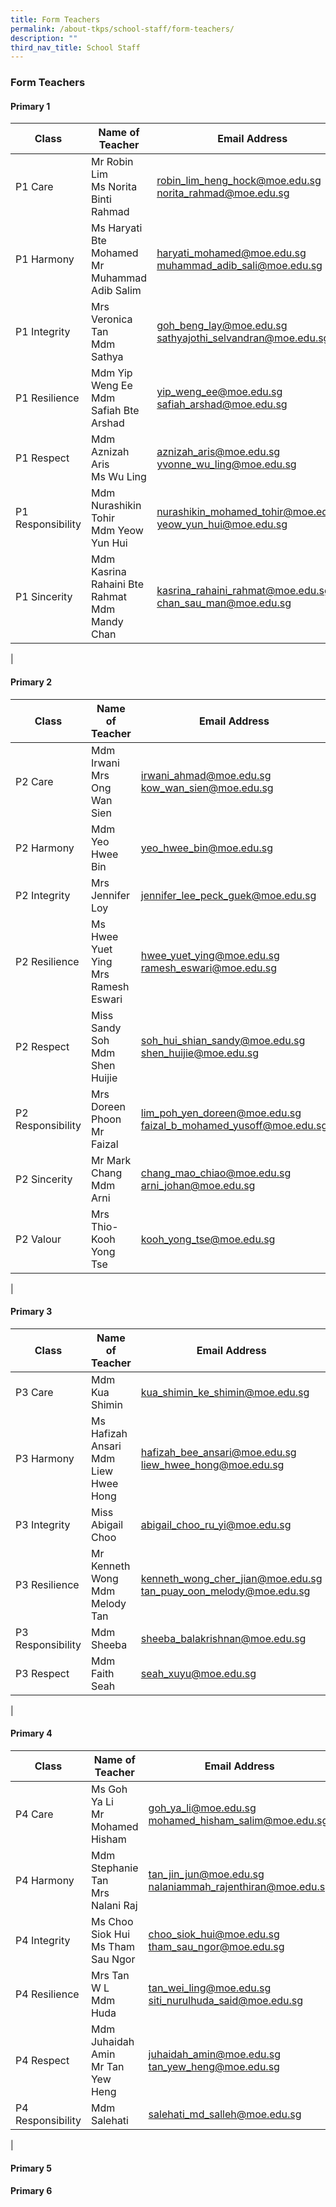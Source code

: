 ```yaml
---
title: Form Teachers
permalink: /about-tkps/school-staff/form-teachers/
description: ""
third_nav_title: School Staff
---
```

### **Form Teachers**
#### **Primary 1**

| Class | Name of Teacher | Email Address |
|---|---|---|
| P1 Care |  Mr Robin Lim<br> Ms Norita Binti Rahmad |  [robin_lim_heng_hock@moe.edu.sg](mailto:robin_lim_heng_hock@moe.edu.sg)<br>[norita_rahmad@moe.edu.sg](mailto:norita_rahmad@moe.edu.sg) |
| P1 Harmony |  Ms Haryati Bte Mohamed<br> Mr Muhammad Adib Salim |  [haryati_mohamed@moe.edu.sg](mailto:haryati_mohamed@moe.edu.sg)<br>[muhammad_adib_sali@moe.edu.sg](mailto:muhammad_adib_sali@moe.edu.sg) |
| P1 Integrity |  Mrs Veronica Tan<br> Mdm Sathya |  [goh_beng_lay@moe.edu.sg](mailto:goh_beng_lay@moe.edu.sg)<br> [sathyajothi_selvandran@moe.edu.sg](mailto:sathyajothi_selvandran@moe.edu.sg) |
| P1 Resilience |  Mdm Yip Weng Ee  <br> Mdm Safiah Bte Arshad |  [yip_weng_ee@moe.edu.sg](mailto:yip_weng_ee@moe.edu.sg)<br> [safiah_arshad@moe.edu.sg](mailto:safiah_arshad@moe.edu.sg) |
| P1 Respect |  Mdm Aznizah Aris<br> Ms Wu Ling |  [aznizah_aris@moe.edu.sg](mailto:aznizah_aris@moe.edu.sg)<br> [yvonne_wu_ling@moe.edu.sg](mailto:yvonne_wu_ling@moe.edu.sg) |
| P1 Responsibility |  Mdm Nurashikin Tohir<br> Mdm Yeow Yun Hui |  [nurashikin_mohamed_tohir@moe.edu.sg](mailto:nurashikin_mohamed_tohir@moe.edu.sg)<br> [yeow_yun_hui@moe.edu.sg](mailto:yeow_yun_hui@moe.edu.sg) |
| P1 Sincerity |  Mdm Kasrina Rahaini Bte Rahmat<br> Mdm Mandy Chan |  [kasrina_rahaini_rahmat@moe.edu.sg](mailto:kasrina_rahaini_rahmat@moe.edu.sg)<br> [chan_sau_man@moe.edu.sg](mailto:chan_sau_man@moe.edu.sg) |
|

#### **Primary 2**

| Class | Name of Teacher | Email Address |
|---|---|---|
| P2 Care |  Mdm Irwani<br>Mrs Ong Wan Sien |  [irwani_ahmad@moe.edu.sg](mailto:irwani_ahmad@moe.edu.sg)<br>[kow_wan_sien@moe.edu.sg](mailto:kow_wan_sien@moe.edu.sg) |
| P2 Harmony |  Mdm Yeo Hwee Bin |  [yeo_hwee_bin@moe.edu.sg](mailto:yeo_hwee_bin@moe.edu.sg)  |
| P2 Integrity |  Mrs Jennifer Loy  |  [jennifer_lee_peck_guek@moe.edu.sg](mailto:jennifer_lee_peck_guek@moe.edu.sg)  |
| P2 Resilience |  Ms Hwee Yuet Ying<br>Mrs Ramesh Eswari |  [hwee_yuet_ying@moe.edu.sg](mailto:hwee_yuet_ying@moe.edu.sg)<br>[ramesh_eswari@moe.edu.sg](mailto:ramesh_eswari@moe.edu.sg) |
| P2 Respect |  Miss Sandy Soh<br>Mdm Shen Huijie |  [soh_hui_shian_sandy@moe.edu.sg](mailto:soh_hui_shian_sandy@moe.edu.sg)<br>[shen_huijie@moe.edu.sg](mailto:shen_huijie@moe.edu.sg) |
| P2 Responsibility |  Mrs Doreen Phoon <br>Mr Faizal |  [lim_poh_yen_doreen@moe.edu.sg](mailto:lim_poh_yen_doreen@moe.edu.sg)<br>[faizal_b_mohamed_yusoff@moe.edu.sg](mailto:faizal_b_mohamed_yusoff@moe.edu.sg) |
| P2 Sincerity |  Mr Mark Chang<br>Mdm Arni |  [chang_mao_chiao@moe.edu.sg](mailto:chang_mao_chiao@moe.edu.sg)<br>[arni_johan@moe.edu.sg](mailto:arni_johan@moe.edu.sg) |
| P2 Valour |  Mrs Thio-Kooh Yong Tse  |  [kooh_yong_tse@moe.edu.sg](mailto:kooh_yong_tse@moe.edu.sg) |
|

#### **Primary 3**

| Class | Name of Teacher | Email Address |
|---|---|---|
| P3 Care |  Mdm Kua Shimin |  kua_shimin_ke_shimin@moe.edu.sg |
| P3 Harmony |  Ms Hafizah Ansari<br>Mdm Liew Hwee Hong |  hafizah_bee_ansari@moe.edu.sg<br>liew_hwee_hong@moe.edu.sg |
| P3 Integrity |  Miss Abigail Choo |  abigail_choo_ru_yi@moe.edu.sg |
| P3 Resilience |  Mr Kenneth Wong<br>Mdm Melody Tan |  kenneth_wong_cher_jian@moe.edu.sg<br>tan_puay_oon_melody@moe.edu.sg |
| P3 Responsibility |  Mdm Sheeba |  sheeba_balakrishnan@moe.edu.sg |
| P3 Respect |  Mdm Faith Seah |  seah_xuyu@moe.edu.sg |
|

#### **Primary 4**

| Class | Name of Teacher | Email Address |
|---|---|---|
| P4 Care |  Ms Goh Ya Li <br>Mr Mohamed Hisham |  goh_ya_li@moe.edu.sg<br>mohamed_hisham_salim@moe.edu.sg |
| P4 Harmony |  Mdm Stephanie Tan<br>Mrs Nalani Raj |  tan_jin_jun@moe.edu.sg<br>nalaniammah_rajenthiran@moe.edu.sg |
| P4 Integrity |  Ms Choo Siok Hui<br>Ms Tham Sau Ngor |  choo_siok_hui@moe.edu.sg<br>tham_sau_ngor@moe.edu.sg |
| P4 Resilience |  Mrs Tan W L<br>Mdm Huda |  tan_wei_ling@moe.edu.sg<br>siti_nurulhuda_said@moe.edu.sg |
| P4 Respect |  Mdm Juhaidah Amin <br>Mr Tan Yew Heng |  juhaidah_amin@moe.edu.sg<br>tan_yew_heng@moe.edu.sg |
| P4 Responsibility |  Mdm Salehati |  salehati_md_salleh@moe.edu.sg |
|

#### **Primary 5**



#### **Primary 6**